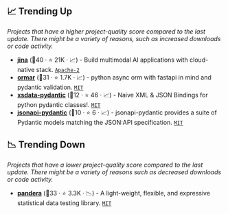 ## 📈 Trending Up

_Projects that have a higher project-quality score compared to the last update. There might be a variety of reasons, such as increased downloads or code activity._

- <b><a href="https://github.com/jina-ai/jina">jina</a></b> (🥇40 ·  ⭐ 21K · 📈) - Build multimodal AI applications with cloud-native stack. <code><a href="http://bit.ly/3nYMfla">Apache-2</a></code>
- <b><a href="https://github.com/collerek/ormar">ormar</a></b> (🥈31 ·  ⭐ 1.7K · 📈) - python async orm with fastapi in mind and pydantic validation. <code><a href="http://bit.ly/34MBwT8">MIT</a></code>
- <b><a href="https://github.com/tefra/xsdata-pydantic">xsdata-pydantic</a></b> (🥉12 ·  ⭐ 46 · 📈) - Naive XML & JSON Bindings for python pydantic classes!. <code><a href="http://bit.ly/34MBwT8">MIT</a></code>
- <b><a href="https://github.com/impocode/jsonapi-pydantic">jsonapi-pydantic</a></b> (🥇10 ·  ⭐ 6 · 📈) - jsonapi-pydantic provides a suite of Pydantic models matching the JSON:API specification. <code><a href="http://bit.ly/34MBwT8">MIT</a></code>

## 📉 Trending Down

_Projects that have a lower project-quality score compared to the last update. There might be a variety of reasons such as decreased downloads or code activity._

- <b><a href="https://github.com/unionai-oss/pandera">pandera</a></b> (🥇33 ·  ⭐ 3.3K · 📉) - A light-weight, flexible, and expressive statistical data testing library. <code><a href="http://bit.ly/34MBwT8">MIT</a></code>

